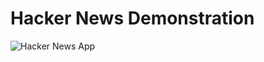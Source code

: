 # Hacker News Demonstration
![Hacker News App](https://i.ibb.co/XWfV4b3/Screen-Shot-2019-07-16-at-5-37-05-PM.png "Hacker News App")
